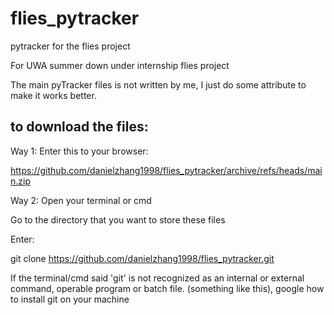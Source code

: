 # flies_pytracker
pytracker for the flies project

For UWA summer down under internship flies project

The main pyTracker files is not written by me, I just do some attribute to make it works better.

## to download the files:
Way 1:
Enter this to your browser:

https://github.com/danielzhang1998/flies_pytracker/archive/refs/heads/main.zip

Way 2:
Open your terminal or cmd

Go to the directory that you want to store these files

Enter:

git clone https://github.com/danielzhang1998/flies_pytracker.git


If the terminal/cmd said 'git' is not recognized as an internal or external command,
operable program or batch file.  (something like this), google how to install git on your machine
